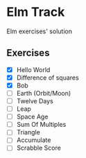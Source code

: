 # Elm Track
Elm exercises' solution

## Exercises
- [x] Hello World
- [x] Difference of squares
- [x] Bob
- [ ] Earth (Orbit/Moon)
- [ ] Twelve Days
- [ ] Leap
- [ ] Space Age
- [ ] Sum Of Multiples
- [ ] Triangle
- [ ] Accumulate
- [ ] Scrabble Score

